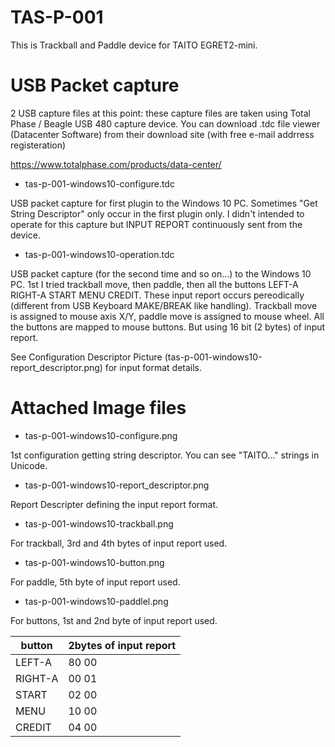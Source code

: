 # TAS-P-001
This is Trackball and Paddle device for TAITO EGRET2-mini.

# USB Packet capture

2 USB capture files at this point: these capture files are taken using Total Phase / Beagle USB 480 capture device.
You can download .tdc file viewer (Datacenter Software) from their download site (with free e-mail addrress registeration)

https://www.totalphase.com/products/data-center/

* tas-p-001-windows10-configure.tdc

USB packet capture for first plugin to the Windows 10 PC.
Sometimes "Get String Descriptor" only occur in the first plugin only.
I didn't intended to operate for this capture but INPUT REPORT continuously sent from the device.

* tas-p-001-windows10-operation.tdc

USB packet capture (for the second time and so on...) to the Windows 10 PC.
1st I tried trackball move, then paddle, then all the buttons LEFT-A RIGHT-A START MENU CREDIT.
These input report occurs pereodically (different from USB Keyboard MAKE/BREAK like handling).
Trackball move is assigned to mouse axis X/Y, paddle move is assigned to mouse wheel.
All the buttons are mapped to mouse buttons. But using 16 bit (2 bytes) of input report.

See Configuration Descriptor Picture (tas-p-001-windows10-report_descriptor.png) for input format details.

# Attached Image files

* tas-p-001-windows10-configure.png

1st configuration getting string descriptor. You can see "TAITO..." strings in Unicode.

* tas-p-001-windows10-report_descriptor.png

Report Descripter defining the input report format.

* tas-p-001-windows10-trackball.png

For trackball, 3rd and 4th bytes of input report used.

* tas-p-001-windows10-button.png

For paddle, 5th byte of input report used.

* tas-p-001-windows10-paddlel.png

For buttons, 1st and 2nd byte of input report used.

| button | 2bytes of input report |
| ------------- | ------------- |
| LEFT-A | 80 00 |
| RIGHT-A | 00 01 |
| START | 02 00 |
| MENU | 10 00 |
| CREDIT | 04 00 |
